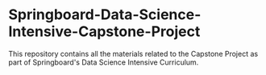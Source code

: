 # Springboard-Data-Science-Intensive-Capstone-Project

This repository contains all the materials related to the Capstone Project as part of Springboard's Data Science Intensive Curriculum. 
